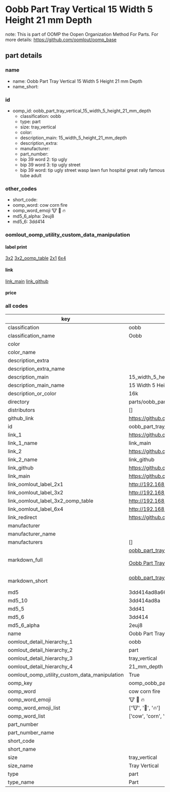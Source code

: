 # Oobb Part Tray Vertical 15 Width 5 Height 21 mm Depth  

note: This is part of OOMP the Oopen Organization Method For Parts. For more details: https://github.com/oomlout/oomp_base

##  part details
  







### name
* name: Oobb Part Tray Vertical 15 Width 5 Height 21 mm Depth
* name_short: 
### id
* oomp_id: oobb_part_tray_vertical_15_width_5_height_21_mm_depth
  * classification: oobb
  * type: part
  * size: tray_vertical
  * color: 
  * description_main: 15_width_5_height_21_mm_depth
  * description_extra: 
  * manufacturer: 
  * part_number: 
  * bip 39 word 2: tip ugly
  * bip 39 word 3: tip ugly street
  * bip 39 word: tip ugly street wasp lawn fun hospital great rally famous tube adult

### other_codes
* short_code: 
* oomp_word: cow corn fire
* oomp_word_emoji :cow: :corn: :fire:
* md5_6_alpha: 2euj8
* md5_6: 3dd414






### oomlout_oomp_utility_custom_data_manipulation
#### label print
[3x2](http://192.168.1.245:1112/?label=oomp%202euj8)
[3x2_oomp_table](http://192.168.1.108:1112/?label=oomp%202euj8)
[2x1](http://192.168.1.242:1112/?label=oomp%202euj8)
[6x4](http://192.168.1.55:1112/?label=oomp%202euj8)    

#### link

[link_main](https://github.com/oomlout/oomlout_oomp_version_1_messy/tree/main/parts/oobb_part_tray_vertical_15_width_5_height_21_mm_depth) [link_github](https://github.com/oomlout/oomlout_oomp_version_1_messy/tree/main/parts/oobb_part_tray_vertical_15_width_5_height_21_mm_depth)                             

#### price







### all codes 
| key | value |  
| --- | --- |  
| classification | oobb |  
| classification_name | Oobb |  
| color |  |  
| color_name |  |  
| description_extra |  |  
| description_extra_name |  |  
| description_main | 15_width_5_height_21_mm_depth |  
| description_main_name | 15 Width 5 Height 21 mm Depth |  
| description_or_color | 16k |  
| directory | parts/oobb_part_tray_vertical_15_width_5_height_21_mm_depth |  
| distributors | [] |  
| github_link | https://github.com/oomlout/oomlout_oomp_part_src/tree/main/parts/oobb_part_tray_vertical_15_width_5_height_21_mm_depth |  
| id | oobb_part_tray_vertical_15_width_5_height_21_mm_depth |  
| link_1 | https://github.com/oomlout/oomlout_oomp_version_1_messy/tree/main/parts/oobb_part_tray_vertical_15_width_5_height_21_mm_depth |  
| link_1_name | link_main |  
| link_2 | https://github.com/oomlout/oomlout_oomp_version_1_messy/tree/main/parts/oobb_part_tray_vertical_15_width_5_height_21_mm_depth |  
| link_2_name | link_github |  
| link_github | https://github.com/oomlout/oomlout_oomp_version_1_messy/tree/main/parts/oobb_part_tray_vertical_15_width_5_height_21_mm_depth |  
| link_main | https://github.com/oomlout/oomlout_oomp_version_1_messy/tree/main/parts/oobb_part_tray_vertical_15_width_5_height_21_mm_depth |  
| link_oomlout_label_2x1 | http://192.168.1.242:1112/?label=oomp%202euj8 |  
| link_oomlout_label_3x2 | http://192.168.1.245:1112/?label=oomp%202euj8 |  
| link_oomlout_label_3x2_oomp_table | http://192.168.1.108:1112/?label=oomp%202euj8 |  
| link_oomlout_label_6x4 | http://192.168.1.55:1112/?label=oomp%202euj8 |  
| link_redirect | https://github.com/oomlout/oomlout_oomp_version_1_messy/tree/main/parts/oobb_part_tray_vertical_15_width_5_height_21_mm_depth |  
| manufacturer |  |  
| manufacturer_name |  |  
| manufacturers | [] |  
| markdown_full | [oobb_part_tray_vertical_15_width_5_height_21_mm_depth](none)<br>[](none)<br>[Oobb Part Tray Vertical 15 Width 5 Height 21 Mm Depth](none)<br><br> |  
| markdown_short | [oobb_part_tray_vertical_15_width_5_height_21_mm_depth](none)<br><br> |  
| md5 | 3dd414ad8a662dbd783f0f79adfb0714 |  
| md5_10 | 3dd414ad8a |  
| md5_5 | 3dd41 |  
| md5_6 | 3dd414 |  
| md5_6_alpha | 2euj8 |  
| name | Oobb Part Tray Vertical 15 Width 5 Height 21 mm Depth |  
| oomlout_detail_hierarchy_1 | oobb |  
| oomlout_detail_hierarchy_2 | part |  
| oomlout_detail_hierarchy_3 | tray_vertical |  
| oomlout_detail_hierarchy_4 | 21_mm_depth |  
| oomlout_oomp_utility_custom_data_manipulation | True |  
| oomp_key | oomp_oobb_part_tray_vertical_15_width_5_height_21_mm_depth |  
| oomp_word | cow corn fire |  
| oomp_word_emoji | :cow: :corn: :fire: |  
| oomp_word_emoji_list | [':cow:', ':corn:', ':fire:'] |  
| oomp_word_list | ['cow', 'corn', 'fire'] |  
| part_number |  |  
| part_number_name |  |  
| short_code |  |  
| short_name |  |  
| size | tray_vertical |  
| size_name | Tray Vertical |  
| type | part |  
| type_name | Part |  
